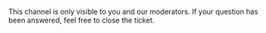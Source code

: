This channel is only visible to you and our moderators. If your question has been answered, feel free to close the ticket.
